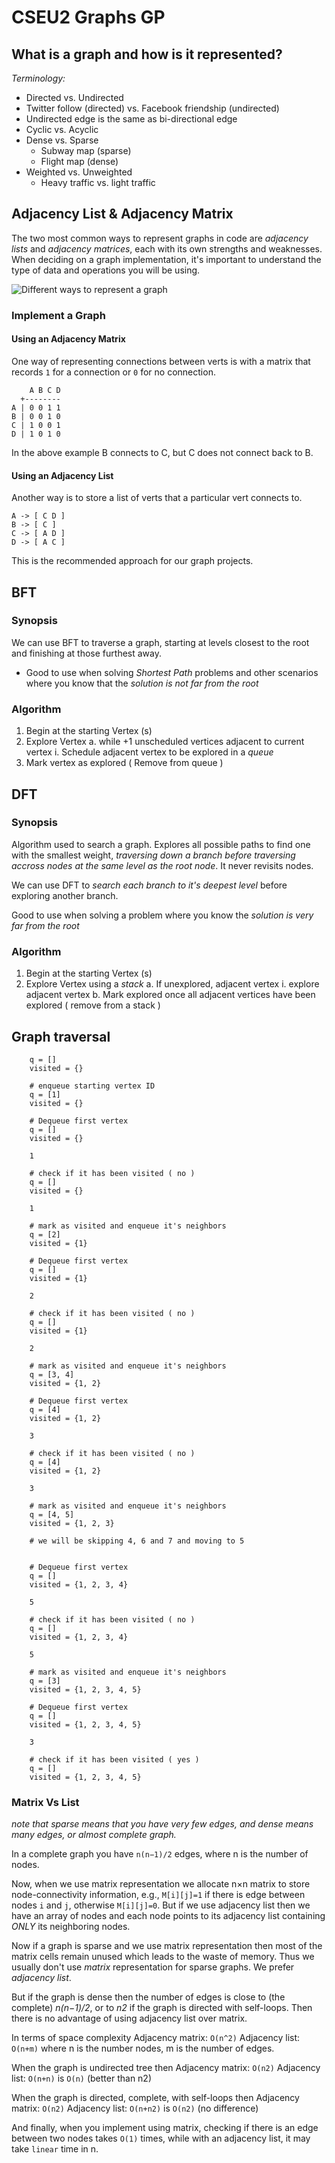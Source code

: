 # CSEU2 Graphs GP

## What is a graph and how is it represented?

*Terminology:*

- Directed vs. Undirected
- Twitter follow (directed) vs. Facebook friendship (undirected)
- Undirected edge is the same as bi-directional edge
- Cyclic vs. Acyclic
- Dense vs. Sparse
    - Subway map (sparse)
    - Flight map (dense)
- Weighted vs. Unweighted
    - Heavy traffic vs. light traffic

## Adjacency List & Adjacency Matrix
The two most common ways to represent graphs in code are *adjacency lists* and *adjacency matrices*, each with its own strengths and weaknesses. When deciding on a graph implementation, it's important to understand the type of data and operations you will be using.

![Different ways to represent a graph](img/representations.png)

### Implement a Graph

#### Using an Adjacency Matrix 

One way of representing connections between verts is with a matrix that
records `1` for a connection or `0` for no connection.

```
    A B C D
  +--------
A | 0 0 1 1
B | 0 0 1 0
C | 1 0 0 1
D | 1 0 1 0
```

In the above example B connects to C, but C does not connect back to B.

#### Using an Adjacency List

Another way is to store a list of verts that a particular vert connects
to.

```
A -> [ C D ]
B -> [ C ]
C -> [ A D ]
D -> [ A C ]
```

This is the recommended approach for our graph projects.

## BFT

### Synopsis
We can use BFT to traverse a graph, starting at levels closest to the root and finishing at those furthest away.
- Good to use when solving *Shortest Path* problems and other scenarios where you know that the *solution is not far from the root*

### Algorithm
1. Begin at the starting Vertex (s)
2. Explore Vertex
    a. while +1 unscheduled vertices adjacent to current vertex
        i. Schedule adjacent vertex to be explored in a *queue*
3. Mark vertex as explored ( Remove from queue )

## DFT

### Synopsis
Algorithm used to search a graph. Explores all possible paths to find one with the smallest weight, *traversing down a branch before traversing accross nodes at the same level as the root node*. It never revisits nodes.

We can use DFT to *search each branch to it's deepest level* before exploring another branch.

Good to use when solving a problem where you know the *solution is very far from the root*

### Algorithm
1. Begin at the starting Vertex (s)
2. Explore Vertex using a *stack*
    a. If unexplored, adjacent vertex
        i. explore adjacent vertex
    b. Mark explored once all adjacent vertices have been explored ( remove from a stack )

## Graph traversal

```
    q = []
    visited = {}

    # enqueue starting vertex ID
    q = [1]
    visited = {}

    # Dequeue first vertex
    q = []
    visited = {}

    1

    # check if it has been visited ( no )
    q = []
    visited = {}

    1

    # mark as visited and enqueue it's neighbors
    q = [2]
    visited = {1}

    # Dequeue first vertex
    q = []
    visited = {1}

    2

    # check if it has been visited ( no )
    q = []
    visited = {1}

    2

    # mark as visited and enqueue it's neighbors
    q = [3, 4]
    visited = {1, 2}

    # Dequeue first vertex
    q = [4]
    visited = {1, 2}

    3

    # check if it has been visited ( no )
    q = [4]
    visited = {1, 2}

    3

    # mark as visited and enqueue it's neighbors
    q = [4, 5]
    visited = {1, 2, 3}

    # we will be skipping 4, 6 and 7 and moving to 5

    
    # Dequeue first vertex
    q = []
    visited = {1, 2, 3, 4}

    5

    # check if it has been visited ( no )
    q = []
    visited = {1, 2, 3, 4}

    5

    # mark as visited and enqueue it's neighbors
    q = [3]
    visited = {1, 2, 3, 4, 5}

    # Dequeue first vertex
    q = []
    visited = {1, 2, 3, 4, 5}

    3

    # check if it has been visited ( yes )
    q = []
    visited = {1, 2, 3, 4, 5}

```

### Matrix Vs List

*note that sparse means that you have very few edges, and dense means many edges, or almost complete graph.*

In a complete graph you have `n(n−1)/2` edges, where n is the number of nodes.

Now, when we use matrix representation we allocate n×n matrix to store node-connectivity information, e.g., `M[i][j]=1` if there is edge between nodes `i` and `j`, otherwise `M[i][j]=0`.
But if we use adjacency list then we have an array of nodes and each node points to its adjacency list containing *ONLY* its neighboring nodes.

Now if a graph is sparse and we use matrix representation then most of the matrix cells remain unused which leads to the waste of memory. Thus we usually don't use *matrix* representation for sparse graphs. We prefer *adjacency list*.

But if the graph is dense then the number of edges is close to (the complete) *n(n−1)/2*, or to *n2* if the graph is directed with self-loops. Then there is no advantage of using adjacency list over matrix.

In terms of space complexity
Adjacency matrix: `O(n^2)`
Adjacency list: `O(n+m)`
where n is the number nodes, m is the number of edges.

When the graph is undirected tree then
Adjacency matrix: `O(n2)`
Adjacency list: `O(n+n)` is `O(n)` (better than n2)

When the graph is directed, complete, with self-loops then
Adjacency matrix: `O(n2)`
Adjacency list: `O(n+n2)` is `O(n2)` (no difference)

And finally, when you implement using matrix, checking if there is an edge between two nodes takes `O(1)` times, while with an adjacency list, it may take `linear` time in n.